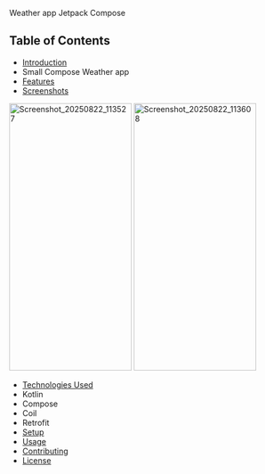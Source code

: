 Weather app Jetpack Compose

## Table of Contents
- [Introduction](#introduction)
- Small Compose Weather app 
- [Features](#features)
- [Screenshots](#screenshots)


<img width="220" height="480" alt="Screenshot_20250822_113527" src="https://github.com/user-attachments/assets/81b2e1f3-9b14-45d9-8253-186945a3ab48" />

<img width="220" height="480" alt="Screenshot_20250822_113608" src="https://github.com/user-attachments/assets/e1f27127-c60b-4689-a96e-adddc73e2281" />



- [Technologies Used](#technologies-used)
- Kotlin
- Compose
- Coil
- Retrofit
- [Setup](#setup)
- [Usage](#usage)
- [Contributing](#contributing)
- [License](#license)


